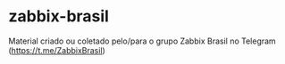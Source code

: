 # zabbix-brasil
Material criado ou coletado pelo/para o grupo Zabbix Brasil no Telegram (https://t.me/ZabbixBrasil)
